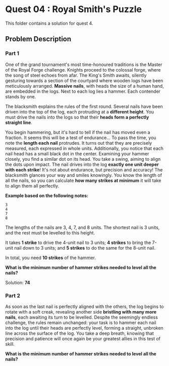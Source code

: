 # Quest 04 : Royal Smith's Puzzle

This folder contains a solution for quest 4.

## Problem Description

### Part 1

One of the grand tournament's most time-honoured traditions is the Master of the Royal Forge challenge. Knights proceed to the colossal forge, where the song of steel echoes from afar. The King's Smith awaits, silently gesturing towards a section of the courtyard where wooden logs have been meticulously arranged. **Massive nails**, with heads the size of a human hand, are embedded in the logs. Next to each log lies a hammer. Each contender stands by one.

The blacksmith explains the rules of the first round. Several nails have been driven into the top of the log, each protruding at a **different height**. You must drive the nails into the logs so that their **heads form a perfectly straight line**.

You begin hammering, but it's hard to tell if the nail has moved even a fraction. It seems this will be a test of endurance... To pass the time, you note the **length each nail** protrudes. It turns out that they are precisely measured, each expressed in whole units. Additionally, you notice that each nail head has a small black dot in the center. Examining your hammer closely, you find a similar dot on its head. You take a swing, aiming to align the dots upon impact. The nail drives into the log **exactly one unit deeper with each strike**! It's not about endurance, but precision and accuracy! The blacksmith glances your way and smiles knowingly. You know the length of all the nails, so you can calculate **how many strikes at minimum** it will take to align them all perfectly.

**Example based on the following notes:**

```
3
4
7
8
```

The lengths of the nails are 3, 4, 7, and 8 units. The shortest nail is 3 units, and the rest must be levelled to this height.

It takes **1 strike** to drive the 4-unit nail to 3 units; **4 strikes** to bring the 7-unit nail down to 3 units; and **5 strikes** to do the same for the 8-unit nail.

In total, you need **10 strikes** of the hammer.

**What is the minimum number of hammer strikes needed to level all the nails?**

Solution: **74**

### Part 2

As soon as the last nail is perfectly aligned with the others, the log begins to rotate with a soft creak, revealing another side **bristling with many more nails**, each awaiting its turn to be levelled. Despite the seemingly endless challenge, the rules remain unchanged: your task is to hammer each nail into the log until their heads are perfectly level, forming a straight, unbroken line across the surface of the log. You take a deep breath, knowing that precision and patience will once again be your greatest allies in this test of skill.

**What is the minimum number of hammer strikes needed to level all the nails?**